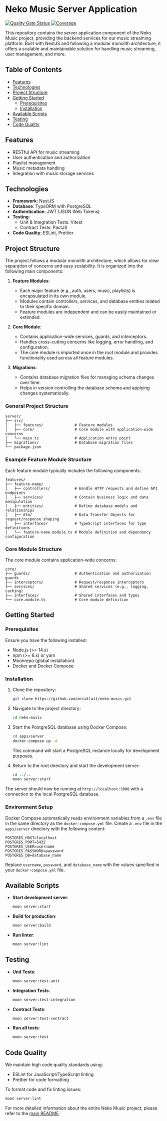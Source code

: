 # Neko Music Server Application

[![Quality Gate Status](https://sonarcloud.io/api/project_badges/measure?project=mrcatlait_neko-music-server&metric=alert_status)](https://sonarcloud.io/summary/new_code?id=mrcatlait_neko-music-server)
[![Coverage](https://sonarcloud.io/api/project_badges/measure?project=mrcatlait_neko-music-server&metric=coverage)](https://sonarcloud.io/summary/new_code?id=mrcatlait_neko-music-server)

This repository contains the server application component of the Neko Music project, providing the backend services for our music streaming platform. Built with NestJS and following a modular monolith architecture, it offers a scalable and maintainable solution for handling music streaming, user management, and more.

## Table of Contents

- [Features](#features)
- [Technologies](#technologies)
- [Project Structure](#project-structure)
- [Getting Started](#getting-started)
  - [Prerequisites](#prerequisites)
  - [Installation](#installation)
- [Available Scripts](#available-scripts)
- [Testing](#testing)
- [Code Quality](#code-quality)

## Features

- RESTful API for music streaming
- User authentication and authorization
- Playlist management
- Music metadata handling
- Integration with music storage services

## Technologies

- **Framework**: NestJS
- **Database**: TypeORM with PostgreSQL
- **Authentication**: JWT (JSON Web Tokens)
- **Testing**: 
  - Unit & Integration Tests: Vitest
  - Contract Tests: PactJS
- **Code Quality**: ESLint, Prettier

## Project Structure

The project follows a modular monolith architecture, which allows for clear separation of concerns and easy scalability. It is organized into the following main components:

1. **Feature Modules**:
   - Each major feature (e.g., auth, users, music, playlists) is encapsulated in its own module.
   - Modules contain controllers, services, and database entities related to their specific domain.
   - Feature modules are independent and can be easily maintained or extended.

2. **Core Module**:
   - Contains application-wide services, guards, and interceptors.
   - Handles cross-cutting concerns like logging, error handling, and configuration.
   - The core module is imported once in the root module and provides functionality used across all feature modules.

3. **Migrations**:
   - Contains database migration files for managing schema changes over time.
   - Helps in version controlling the database schema and applying changes systematically.

### General Project Structure

```plaintext
server/
├── src/
│   ├── features/              # Feature modules
│   ├── core/                  # Core module with application-wide concerns
│   └── main.ts                # Application entry point
├── migrations/                # Database migration files
└── package.json
```

### Example Feature Module Structure

Each feature module typically includes the following components:

```plaintext
features/
├── feature-name/
│   ├── controllers/           # Handle HTTP requests and define API endpoints
│   ├── services/              # Contain business logic and data manipulation
│   ├── entities/              # Define database models and relationships
│   ├── dto/                   # Data Transfer Objects for request/response shaping
│   ├── interfaces/            # TypeScript interfaces for type definitions
│   └── feature-name.module.ts # Module definition and dependency configuration
```

### Core Module Structure

The core module contains application-wide concerns:

```plaintext
core/
├── guards/                    # Authentication and authorization guards
├── interceptors/              # Request/response interceptors
├── services/                  # Shared services (e.g., logging, caching)
├── interfaces/                # Shared interfaces and types
└── core.module.ts             # Core module definition
```

## Getting Started

### Prerequisites

Ensure you have the following installed:
- Node.js (>= 14.x)
- npm (>= 6.x) or yarn
- Moonrepo (global installation)
- Docker and Docker Compose

### Installation

1. Clone the repository:
   ```bash
   git clone https://github.com/mrcatlait/neko-music.git
   ```

2. Navigate to the project directory:
   ```bash
   cd neko-music
   ```

3. Start the PostgreSQL database using Docker Compose:
   ```bash
   cd apps/server
   docker-compose up -d
   ```

   This command will start a PostgreSQL instance locally for development purposes.

4. Return to the root directory and start the development server:
   ```bash
   cd ../..
   moon server:start
   ```

The server should now be running at `http://localhost:3000` with a connection to the local PostgreSQL database.

### Environment Setup

Docker Compose automatically reads environment variables from a `.env` file in the same directory as the `docker-compose.yml` file. Create a `.env` file in the `apps/server` directory with the following content:

```
POSTGRES_HOST=localhost
POSTGRES_PORT=5432
POSTGRES_USER=username
POSTGRES_PASSWORD=password
POSTGRES_DB=database_name
```

Replace `username`, `password`, and `database_name` with the values specified in your `docker-compose.yml` file.

## Available Scripts

- **Start development server**:
  ```bash
  moon server:start
  ```
- **Build for production**:
  ```bash
  moon server:build
  ```
- **Run linter**:
  ```bash
  moon server:lint
  ```

## Testing

- **Unit Tests**:
  ```bash
  moon server:test-unit
  ```
- **Integration Tests**:
  ```bash
  moon server:test-integration
  ```
- **Contract Tests**:
  ```bash
  moon server:test-contract
  ```
- **Run all tests**:
  ```bash
  moon server:test
  ```

## Code Quality

We maintain high code quality standards using:
- ESLint for JavaScript/TypeScript linting
- Prettier for code formatting

To format code and fix linting issues:
```bash
moon server:lint
```

For more detailed information about the entire Neko Music project, please refer to the [main README](../../README.md).